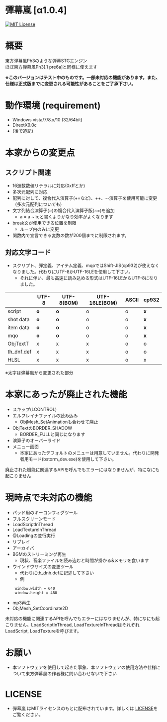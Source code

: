 彈幕嵐 [α1.0.4]
===

[![MIT License](http://img.shields.io/badge/license-MIT-blue.svg?style=flat)](./LICENSE)

# 概要
東方弾幕風Ph3のような弾幕STGエンジン  
ほぼ東方弾幕風Ph3[.1 pre6a]と同様に使えます

**※このバージョンはテスト中のものです。一部未対応の機能があります。また、仕様は正式版までに変更される可能性があることをご了承下さい。**

# 動作環境 (requirement)
 * Windows vista/7/8.x/10 (32/64bit)
 * DirextX9.0c
 * (後で追記)

# 本家からの変更点
## スクリプト関連
 * 16進数数値リテラルに対応(0xffとか)
 * 多次元配列に対応
 * 配列に対して、複合代入演算子(+=など)、++、--演算子を使用可能に変更（多次元配列についても)
 * 文字列結合演算子(\~)の複合代入演算子版(\~=)を追加
    * a = a ~ b;と書くよりかなり効率がよくなります
 * break文が使用できる位置を制限
    * ループ内のみに変更
 * 関数内で宣言できる変数の数が200個までに制限されます。

## 対応文字コード

* スクリプト、弾定義、アイテム定義、mqoではShift-JIS(cp932)が使えなくなりました。代わりにUTF-8かUTF-16LEを使用して下さい。
    * それに伴い、最も高速に読み込める形式はUTF-16LEからUTF-8になりました。

 | | UTF-8 | UTF-8(BOM) | UTF-16LE(BOM) | ASCII | cp932 |
 |-| - | - | - | - | - |
 | script | **o** | **o** | o | o | **x** |
 | shot data | **o** | **o** | o | o | **x** |
 | item data  | **o** | **o** | o | o | **x** |
 | mqo | **o** | **o** | o | o | **x** |
 | ObjTextT | x | x | x | o | o |
 | th_dnf.def | x | x | x | o | o |
 | HLSL | x | x | x | o | x |

※太字は弾幕風から変更された部分

# 本家にあったが廃止された機能
 * スキップ(LCONTROL)
 * エルフレイナファイルの読み込み
    * ObjMesh_SetAnimationも合わせて廃止
 * ObjTextのBORDER_SHADOW
    * BORDER_FULLと同じになります
 * 演算子のオーバーライド
* メニュー画面
    * 本家にあったデフォルトのメニューは用意していません。代わりに開発者用モード(bstorm_dev.exe)を使用して下さい。

廃止された機能に関連するAPIを呼んでもエラーにはなりませんが、特になにも起こりません

# 現時点で未対応の機能
 * パッド用のキーコンフィグツール
 * フルスクリーンモード
 * LoadScriptInThread
 * LoadTextureInThread
 * @Loadingの並行実行
 * リプレイ
 * アーカイバ
 * BGMのストリーミング再生
    * 現状、音楽ファイルを読み込むと時間が掛かる&メモリを食います
 * ウインドウサイズの変更ツール
    * 代わりにth_dnh.defに記述して下さい
    * 例
    ```
     window.width = 640
     window.height = 480
    ```
 * mp3再生
 * ObjMesh_SetCoordinate2D

 未対応の機能に関連するAPIを呼んでもエラーにはなりませんが、特になにも起こりません。LoadScriptInThread, LoadTextureInThreadはそれぞれLoadScript, LoadTextureを呼びます。

 # お願い
  * 本ソフトウェアを使用して起きた事象、本ソフトウェアの使用方法や仕様について東方弾幕風の作者様に問い合わせないで下さい

 # LICENSE
  * 彈幕嵐 はMITライセンスのもとに配布されています。詳しくは [LICENSE](./LICENSE)をご覧ください。

